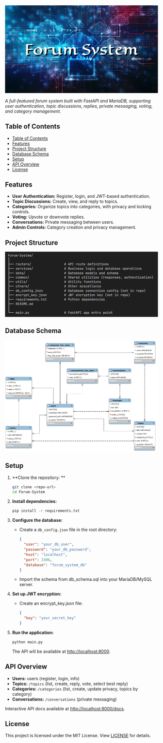 ![Forum System](others/readme_image_header.jpg)

*A full-featured forum system built with FastAPI and MariaDB, supporting user authentication, topic discussions, replies, private messaging, voting, and category management.*

## Table of Contents
- [Table of Contents](#table-of-contents)
- [Features](#features)
- [Project Structure](#project-structure)
- [Database Schema](#database-schema)
- [Setup](#setup)
- [API Overview](#api-overview)
- [License](#license)

## Features

- **User Authentication:** Register, login, and JWT-based authentication.
- **Topic Discussions:** Create, view, and reply to topics.
- **Categories:** Organize topics into categories, with privacy and locking controls.
- **Voting:** Upvote or downvote replies.
- **Conversations:** Private messaging between users.
- **Admin Controls:** Category creation and privacy management.

## Project Structure
![Project Structure](others/readme_project_structure.png)

## Database Schema
![DB Schema](others/db_eer_diagram.png)

## Setup

1. **Clone the repository: **
   ```sh
   git clone <repo-url>
   cd Forum-System
   ```

2. **Install dependencies:**
   ```sh
   pip install -r requirements.txt
   ```

3. **Configure the database:**
   - Create a `db_config.json` file in the root directory:
     ```json
     {
       "user": "your_db_user",
       "password": "your_db_password",
       "host": "localhost",
       "port": 3306,
       "database": "forum_system_db"
     }
     ```
   - Import the schema from db_schema.sql into your MariaDB/MySQL server.

4. **Set up JWT encryption:**
   - Create an encrypt_key.json file:
     ```json
     { 
       "key": "your_secret_key" 
     }
     ```

5. **Run the application:**
   ```sh
   python main.py
   ```
   The API will be available at [http://localhost:8000](http://localhost:8000).

## API Overview

- **Users:** users (register, login, info)
- **Topics:** `/topics` (list, create, reply, vote, select best reply)
- **Categories:** `/categories` (list, create, update privacy, topics by category)
- **Conversations:** `/conversations` (private messaging)

Interactive API docs available at [http://localhost:8000/docs](http://localhost:8000/docs).

## License

This project is licensed under the MIT License. View [LICENSE](./LICENSE) for details.